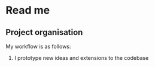 # Read me

## Project organisation

My workflow is as follows:
 1. I prototype new ideas and extensions to the codebase
 
 